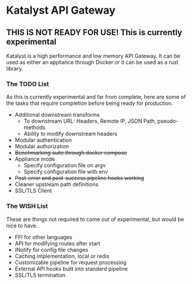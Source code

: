 # Katalyst API Gateway

## THIS IS NOT READY FOR USE! This is currently experimental

Katalyst is a high performance and low memory API Gateway. It can be used as either an
appliance through Docker or it can be used as a rust library.

### The TODO List

As this is currently experimental and far from complete, here are some of the tasks that
require completion before being ready for production.

- Additional downstream transforms
    - To downstream URL: Headers, Remote IP, JSON Path, pseudo-methods
    - Ability to modify downstream headers
- Modular authentication
- Modular authorization
- ~~Benchmarking suite through docker compose~~
- Appliance mode
    - Specify configuration file on argv
    - Specify configuration file with env
- ~~Post-error and post-success pipeline hooks working~~
- Cleaner upstream path definitions
- SSL/TLS Client

### The WISH List

These are things not required to come out of experimental, but would be nice to have.

- FFI for other languages
- API for modifying routes after start
- INotify for config file changes
- Caching implementation, local or redis
- Customizable pipeline for request processing
- External API hooks built into standard pipeline
- SSL/TLS termination